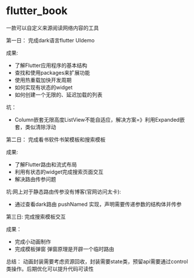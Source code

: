 # flutter_book
一款可以自定义来源阅读网络内容的工具

第一日：
完成dark语言flutter UIdemo

成果:
+ 了解Flutter应用程序的基本结构  
+ 查找和使用packages来扩展功能  
+ 使用热重载加快开发周期  
+ 如何实现有状态的widget  
+ 如何创建一个无限的、延迟加载的列表  

坑：
+ Column嵌套无限高度ListView不能自适应，解决方案=》利用Expanded嵌套，类似清除浮动

第二日：
完成看书软件书架模板和搜索模板

成果:
+ 了解Flutter路由和流式布局
+ 利用有状态的widget完成搜索页面交互
+ 解决路由传参问题

坑:网上对于静态路由传参没有博客(官网访问太卡):
+ 通过查看dark路由 pushNamed 实现，声明需要传递参数的结构体并传参

第三日:
完成搜索模板交互

成果：
+ 完成小动画制作
+ 完成模板弹窗 弹窗原理是开辟一个临时路由

总结：
    动画封装需要考虑资源回收，封装需要state类，预留api需要通过control类操作。后期优化可以提升代码可读性